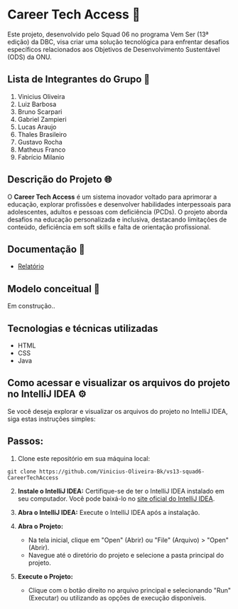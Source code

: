 # Career Tech Access 🚀

Este projeto, desenvolvido pelo Squad 06 no programa Vem Ser (13ª edição) da DBC, visa criar uma solução tecnológica para enfrentar desafios específicos relacionados aos Objetivos de Desenvolvimento Sustentável (ODS) da ONU.

## Lista de Integrantes do Grupo 👥

1. Vinicius Oliveira
2. Luiz Barbosa
3. Bruno Scarpari
4. Gabriel Zampieri
5. Lucas Araujo
6. Thales Brasileiro
7. Gustavo Rocha
8. Matheus Franco
9. Fabrício Milanio 

## Descrição do Projeto 🌐

O **Career Tech Access** é um sistema inovador voltado para aprimorar a educação, explorar profissões e desenvolver habilidades interpessoais para adolescentes, adultos e pessoas com deficiência (PCDs). O projeto aborda desafios na educação personalizada e inclusiva, destacando limitações de conteúdo, deficiência em soft skills e falta de orientação profissional.

## Documentação 📄
- [Relatório](https://docs.google.com/document/d/1MtV4xytTCXQmWsc4Lt2vo7vxvdVKc3U3UtfwAtSMtZQ/edit)

## Modelo conceitual 🎨

Em construção.. 

## Tecnologias e técnicas utilizadas

- HTML
- CSS
- Java

## Como acessar e visualizar os arquivos do projeto no IntelliJ IDEA ⚙️

Se você deseja explorar e visualizar os arquivos do projeto no IntelliJ IDEA, siga estas instruções simples:

## Passos:

1. Clone este repositório em sua máquina local:
```
git clone https://github.com/Vinicius-Oliveira-Bk/vs13-squad6-CareerTechAccess
```

2. **Instale o IntelliJ IDEA:**
   Certifique-se de ter o IntelliJ IDEA instalado em seu computador. Você pode baixá-lo no [site oficial do IntelliJ IDEA](https://www.jetbrains.com/idea/download/).

3. **Abra o IntelliJ IDEA:**
   Execute o IntelliJ IDEA após a instalação.

4. **Abra o Projeto:**
   - Na tela inicial, clique em "Open" (Abrir) ou "File" (Arquivo) > "Open" (Abrir).
   - Navegue até o diretório do projeto e selecione a pasta principal do projeto.

5. **Execute o Projeto:**
   - Clique com o botão direito no arquivo principal e selecionando "Run" (Executar) ou utilizando as opções de execução disponíveis.
